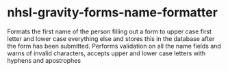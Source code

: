 # nhsl-gravity-forms-name-formatter
Formats the first name of the person filling out a form to upper case first letter and lower case everything else and stores this in the database after the form has been submitted.
Performs validation on all the name fields and warns of invalid characters, accepts upper and lower case letters with hyphens and apostrophes
